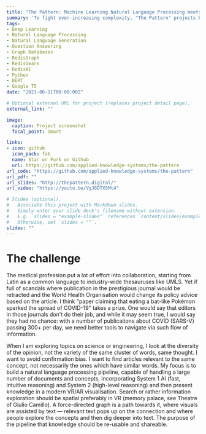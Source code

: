 ```yaml
---
title: "The Pattern: Machine Learning Natural Language Processing meets VR/AR"
summary: 'To fight ever-increasing complexity, "The Pattern" projects help find relevant knowledge using Artificial Intelligence and novel UX elements, all powered by Redis - new generation real time data fabric turned into knowledge fabric.'
tags:
- Deep Learning
- Natural Language Processing
- Natural Language Generation 
- Question Answering 
- Graph Databases
- RedisGraph
- RedisGears
- RedisAI
- Python 
- BERT
- Google T5 
date: "2021-06-11T00:00:00Z"

# Optional external URL for project (replaces project detail page).
external_link: ""

image:
  caption: Project screenshot
  focal_point: Smart

links:
- icon: github
  icon_pack: fab
  name: Star or Fork on Github
  url: https://github.com/applied-knowledge-systems/the-pattern
url_code: "https://github.com/applied-knowledge-systems/the-pattern"
url_pdf: ""
url_slides: "http://thepattern.digital/"
url_video: "https://youtu.be/VgJ8DTX5Mt4"

# Slides (optional).
#   Associate this project with Markdown slides.
#   Simply enter your slide deck's filename without extension.
#   E.g. `slides = "example-slides"` references `content/slides/example-slides.md`.
#   Otherwise, set `slides = ""`.
slides: ""
---
```

# The challenge

The medical profession put a lot of effort into collaboration, starting from Latin as a common language to industry-wide thesauruses like UMLS. Yet if full of scandals where publication in the prestigious journal would be retracted and the World Health Organisation would change its policy advice based on the article. I think "paper claiming that eating a bat-like Pokémon sparked the spread of COVID-19" takes a prize. One would say that editors in those journals don't do their job, and while it may seem true, I would say they had no chance: with a number of publications about COVID (SARS-V) passing 300+ per day, we need better tools to navigate via such flow of information.

When I am exploring topics on science or engineering, I look at the diversity of the opinion, not the variety of the same cluster of words, same thought. I want to avoid confirmation bias. I want to find articles relevant to the same concept, not necessarily the ones which have similar words. My focus is to build a natural language processing pipeline, capable of handling a large number of documents and concepts, incorporating System 1 AI (fast, intuitive reasoning) and System 2 (high-level reasoning) and then present knowledge in a modern VR/AR visualisation. Search or rather information exploration should be spatial preferably in VR (memory palace, see Theatre of Giulio Camillo). A force-directed graph is a path towards it, where visuals are assisted by text — relevant text pops up on the connection and where people explore the concepts and then dig deeper into text. The purpose of the pipeline that knowledge should be re-usable and shareable.

